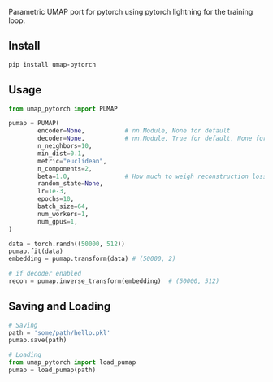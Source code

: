 Parametric UMAP port for pytorch using pytorch lightning for the training loop.

## Install
```bash
pip install umap-pytorch
```

## Usage

```py
from umap_pytorch import PUMAP

pumap = PUMAP(
        encoder=None,           # nn.Module, None for default
        decoder=None,           # nn.Module, True for default, None for encoder only
        n_neighbors=10,
        min_dist=0.1,
        metric="euclidean",
        n_components=2,
        beta=1.0,               # How much to weigh reconstruction loss for decoder
        random_state=None,
        lr=1e-3,
        epochs=10,
        batch_size=64,
        num_workers=1,
        num_gpus=1,
)

data = torch.randn((50000, 512))
pumap.fit(data)
embedding = pumap.transform(data) # (50000, 2)

# if decoder enabled
recon = pumap.inverse_transform(embedding)  # (50000, 512)
```

## Saving and Loading
```py
# Saving
path = 'some/path/hello.pkl'
pumap.save(path)

# Loading
from umap_pytorch import load_pumap
pumap = load_pumap(path)
```
